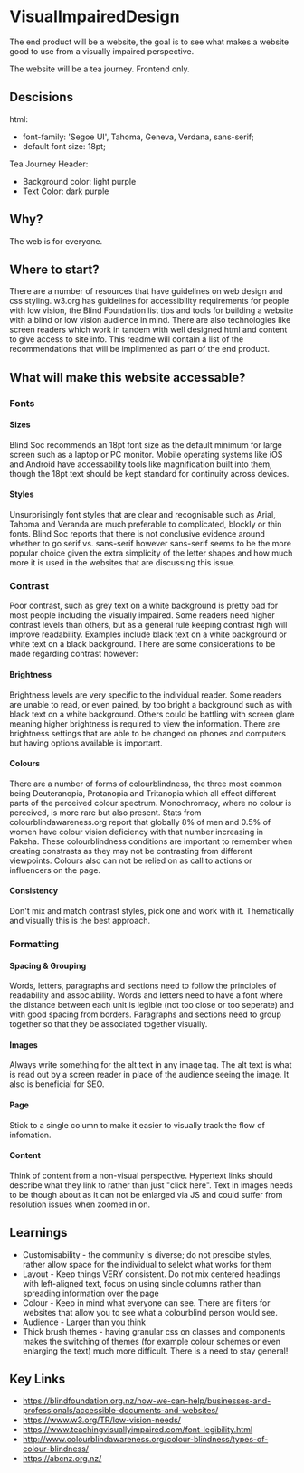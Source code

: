 # VisualImpairedDesign

The end product will be a website, the goal is to see what makes a website good to use from a visually impaired perspective.

The website will be a tea journey. Frontend only.

## Descisions
html:
- font-family: 'Segoe UI', Tahoma, Geneva, Verdana, sans-serif;
- default font size: 18pt;

Tea Journey Header:
- Background color: light purple
- Text Color: dark purple

## Why?

The web is for everyone.

## Where to start?

There are a number of resources that have guidelines on web design and css styling. w3.org has guidelines for accessibility requirements for people with low vision, the Blind Foundation list tips and tools for building a website with a blind or low vision audience in mind. There are also technologies like screen readers which work in tandem with well designed html and content to give access to site info. This readme will contain a list of the recommendations that will be implimented as part of the end product.

## What will make this website accessable?

### Fonts

#### Sizes
Blind Soc recommends an 18pt font size as the default minimum for large screen such as a laptop or PC monitor. Mobile operating systems like iOS and Android have accessability tools like magnification built into them, though the 18pt text should be kept standard for continuity across devices.

#### Styles
Unsurprisingly font styles that are clear and recognisable such as Arial, Tahoma and Veranda are much preferable to complicated, blockly or thin fonts. Blind Soc reports that there is not conclusive evidence around whether to go serif vs. sans-serif however sans-serif seems to be the more popular choice given the extra simplicity of the letter shapes and how much more it is used in the websites that are discussing this issue.

### Contrast

Poor contrast, such as grey text on a white background is pretty bad for most people including the visually impaired. Some readers need higher contrast levels than others, but as a general rule keeping contrast high will improve readability. Examples include black text on a white background or white text on a black background. There are some considerations to be made regarding contrast however:

#### Brightness

Brightness levels are very specific to the individual reader. Some readers are unable to read, or even pained, by too bright a background such as with black text on a white background. Others could be battling with screen glare meaning higher brightness is required to view the information. There are brightness settings that are able to be changed on phones and computers but having options available is important.

#### Colours

There are a number of forms of colourblindness, the three most common being Deuteranopia, Protanopia and Tritanopia which all effect different parts of the perceived colour spectrum. Monochromacy, where no colour is perceived, is more rare but also present. Stats from colourblindawareness.org report that globally 8% of men and 0.5% of women have colour vision deficiency with that number increasing in Pakeha. These colourblindness conditions are important to remember when creating constrasts as they may not be contrasting from different viewpoints. Colours also can not be relied on as call to actions or influencers on the page.

#### Consistency

Don't mix and match contrast styles, pick one and work with it. Thematically and visually this is the best approach.

### Formatting

#### Spacing & Grouping

Words, letters, paragraphs and sections need to follow the principles of readability and associability. Words and letters need to have a font where the distance between each unit is legible (not too close or too seperate) and with good spacing from borders. Paragraphs and sections need to group together so that they be associated together visually.

#### Images

Always write something for the alt text in any image tag. The alt text is what is read out by a screen reader in place of the audience seeing the image. It also is beneficial for SEO.

#### Page

Stick to a single column to make it easier to visually track the flow of infomation.

#### Content

Think of content from a non-visual perspective. Hypertext links should describe what they link to rather than just "click here". Text in images needs to be though about as it can not be enlarged via JS and could suffer from resolution issues when zoomed in on.


## Learnings
- Customisability - the community is diverse; do not prescibe styles, rather allow space for the individual to selelct what works for them
- Layout - Keep things VERY consistent. Do not mix centered headings with left-aligned text, focus on using single columns rather than spreading information over the page
- Colour - Keep in mind what everyone can see. There are filters for websites that allow you to see what a colourblind person would see.
- Audience - Larger than you think
- Thick brush themes - having granular css on classes and components makes the switching of themes (for example colour schemes or even enlarging the text) much more difficult. There is a need to stay general!

## Key Links
- https://blindfoundation.org.nz/how-we-can-help/businesses-and-professionals/accessible-documents-and-websites/
- https://www.w3.org/TR/low-vision-needs/
- https://www.teachingvisuallyimpaired.com/font-legibility.html
- http://www.colourblindawareness.org/colour-blindness/types-of-colour-blindness/
- https://abcnz.org.nz/
